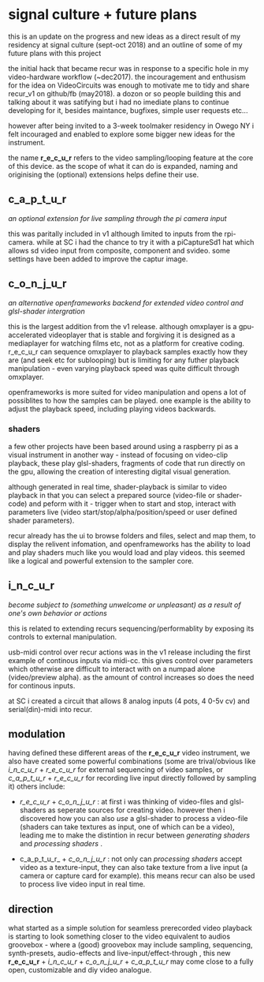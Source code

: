 
# signal culture + future plans

this is an update on the progress and new ideas as a direct result of my residency at signal culture (sept-oct 2018) and an outline of some of my future plans with this project

the initial hack that became recur was in response to a specific hole in my video-hardware workflow (~dec2017). the incouragement and enthusism for the idea on VideoCircuits was enough to motivate me to tidy and share recur_v1 on github/fb (may2018). a dozon or so people building this and talking about it was satifying but i had no imediate plans to continue developing for it, besides maintance, bugfixes, simple user requests etc...

however after being invited to a 3-week toolmaker residency in Owego NY i felt incouraged and enabled to explore some bigger new ideas for the instrument.

the name __r_e_c_u_r__ refers to the video sampling/looping feature at the core of this device. as the scope of what it can do is expanded, naming and originising the (optional) extensions helps define their use.

## c_a_p_t_u_r

_an optional extension for live sampling through the pi camera input_

this was paritally included in v1 although limited to inputs from the rpi-camera. while at SC i had the chance to try it with a piCaptureSd1 hat which allows sd video input from composite, component and svideo. some settings have been added to improve the captur image.

## c_o_n_j_u_r

_an alternative openframeworks backend for extended video control and glsl-shader intergration_

this is the largest addition from the v1 release. although omxplayer is a gpu-accelerated videoplayer that is stable and forgiving it is designed as a mediaplayer for watching films etc, not as a platform for creative coding. r_e_c_u_r can sequence omxplayer to playback samples exactly how they are (and seek etc for sublooping) but is limiting for any futher playback manipulation - even varying playback speed was quite difficult through omxplayer.

openframeworks is more suited for video manipulation and opens a lot of possiblites to how the samples can be played. one example is the ability to adjust the playback speed, including playing videos backwards.

### shaders

a few other projects have been based around using a raspberry pi as a visual instrument in another way - instead of focusing on video-clip playback, these play glsl-shaders, fragments of code that run directly on the gpu, allowing the creation of interesting digital visual generation.

although generated in real time, shader-playback is similar to video playback in that you can select a prepared source (video-file or shader-code) and peform with it - trigger when to start and stop, interact with parameters live (video start/stop/alpha/position/speed or user defined shader parameters).

recur already has the ui to browse folders and files, select and map them, to display the relivent infomation, and openframeworks has the ability to load and play shaders much like you would load and play videos. this seemed like a logical and powerful extension to the sampler core.

## i_n_c_u_r

_become subject to (something unwelcome or unpleasant) as a result of one's own behavior or actions_

this is related to extending recurs sequencing/performablity by exposing its controls to external manipulation.

usb-midi control over recur actions was in the v1 release including the first example of continous inputs via midi-cc. this gives control over parameters which otherwise are difficult to interact with on a numpad alone (video/preview alpha). as the amount of control increases so does the need for continous inputs.

at SC i created a circuit that allows 8 analog inputs (4 pots, 4 0-5v cv) and serial(din)-midi into recur.

## modulation

having defined these different areas of the __r_e_c_u_r__ video instrument, we also have created some powerful combinations (some are trival/obvious like _i_n_c_u_r_ + _r_e_c_u_r_ for external sequencing of video samples, or _c_a_p_t_u_r_ + _r_e_c_u_r_ for recording live input directly followed by sampling it) others include:

- _r_e_c_u_r_ + _c_o_n_j_u_r_ : at first i was thinking of video-files and glsl-shaders as seperate sources for creating video. however then i discovered how you can also _use_ a glsl-shader to process a video-file (shaders can take textures as input, one of which can be a video), leading me to make the distintion in recur between _generating shaders_ and _processing shaders_ .

- c_a_p_t_u_r_ + _c_o_n_j_u_r_ : not only can _processing shaders_ accept video as a texture-input, they can also take texture from a live input (a camera or capture card for example). this means recur can also be used to process live video input in real time.

## direction

what started as a simple solution for seamless prerecorded video playback is starting to look something closer to the video equivalent to audios groovebox - where a (good) groovebox may include sampling, sequencing, synth-presets, audio-effects and live-input/effect-through , this new __r_e_c_u_r__ + _i_n_c_u_r_ + _c_o_n_j_u_r_ + _c_a_p_t_u_r_ may come close to a fully open, customizable and diy video analogue.

